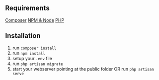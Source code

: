 ## Requirements
[Composer](https://getcomposer.org/)
[NPM & Node](https://nodejs.org/en/)
[PHP](https://www.php.net/)

## Installation
1. run `composer install`
2. run `npm install`
3. setup your `.env` file
4. run `php artisan migrate`
5. start your webserver pointing at the public folder OR run `php artisan serve`
